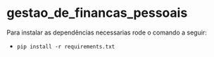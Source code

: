 # gestao_de_financas_pessoais

Para instalar as dependências necessarias rode o comando a seguir:

- ```pip install -r requirements.txt``` 